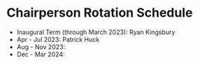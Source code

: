 # Chairperson Rotation Schedule

- Inaugural Term (through March 2023): Ryan Kingsbury
- Apr - Jul 2023: Patrick Huck
- Aug - Nov 2023:
- Dec - Mar 2024: 
